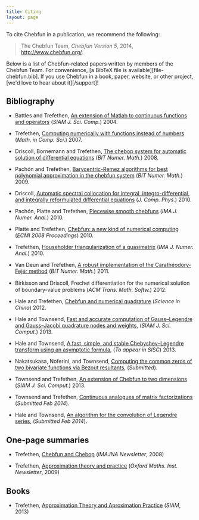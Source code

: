 ```yaml
---
title: Citing
layout: page
---
```


To cite Chebfun in a publication, we recommend the following:

> The Chebfun Team, *Chebfun Version 5*, 2014, http://www.chebfun.org/.

Below is a list of Chebfun-related papers written by members of the Chebfun
Team. For convenience, [a BibTeX file is available][file-chebfun.bib]. If you
use Chebfun in a book, paper, website, or other project,
[we'd love to hear about it][/support]!

## Bibliography

- Battles and Trefethen, <a href="chebfun_paper.pdf" target="_blank">An extension of Matlab to continuous functions and operators</a> (*SIAM J. Sci. Comp.*) 2004.

- Trefethen, <a href="trefethen_functions.pdf" target="_blank">Computing numerically with functions instead of numbers</a> (*Math. in Comp. Sci.*) 2007.

- Driscoll, Bornemann and Trefethen, <a href="driscoll_born_tref.pdf" target="_blank">The chebop system for automatic solution of differential equations</a> (*BIT Numer. Math.*) 2008.

- Pach&#243;n and Trefethen, <a href="remez.pdf" target="_blank">Barycentric-Remez algorithms for best polynomial approximation in the chebfun system</a> (*BIT Numer. Math.*) 2009.

- Driscoll, <a href="driscoll2010.pdf" target="_blank">Automatic spectral collocation for integral, integro-differential, and integrally reformulated differential equations</a> (*J. Comp. Phys.*) 2010.

- Pach&#243;n, Platte and Trefethen, <a href="pachon_et_al_submitted.pdf" target="_blank">Piecewise smooth chebfuns</a> (*IMA J. Numer. Anal.*) 2010.

- Platte and Trefethen, <a href="platte_trefethen.pdf" target="_blank">Chebfun: a new kind of numerical computing</a> (*ECMI 2008 Proceedings*) 2010.

- Trefethen, <a href="trefethen_householder.pdf" target="_blank">Householder triangularization of a quasimatrix</a> (*IMA J. Numer. Anal.*) 2010.

- Van Deun and Trefethen, <a href="http://eprints.maths.ox.ac.uk/926/1/NA-10-03.pdf" target="_blank">A robust implementation of the Carath&#233;odory-Fej&#233;r method</a> (*BIT Numer. Math.*) 2011.

- Birkisson and Driscoll, Frechet diﬀerentiation for the numerical solution of boundary-value problems (*ACM Trans. Math. Softw.*) 2012.

- Hale and Trefethen, <a href="hale_trefethen_Feb142012.pdf" target="_blank">Chebfun and numerical quadrature</a> (*Science in China*) 2012.

- Hale and Townsend, <a href="HaleTownsend2013a.pdf" target="_blank">Fast and accurate computation of Gauss–Legendre and Gauss–Jacobi quadrature nodes and weights</a>, (*SIAM J. Sci. Comput.*) 2013.

- Hale and Townsend, <a href="HaleTownsend2013b_PREPRINT.pdf" target="_blank">A fast, simple, and stable Chebyshev–Legendre transform using an asymptotic formula</a>, (*To appear in SISC*) 2013.

- Nakatsukasa, Noferini, and Townsend, <a href="biroots.pdf" target="_blank">Computing the common zeros of two bivariate functions via Bezout resultants</a>, (*Submitted*).

- Townsend and Trefethen, <a href="Chebfun2paper.pdf" target="_blank">An extension of Chebfun to two dimensions</a> (*SIAM J. Sci. Comput.*) 2013.

- Townsend and Trefethen, <a href="townsend_trefethen2014.pdf" target="_blank">Continuous analogues of matrix factorizations</a> (*Submitted Feb 2014*).

- Hale and Townsend, <a href="HaleTownsend2014_PREPRINT.pdf" target="_blank">An algorithm for the convolution of Legendre series</a>, (*Submitted Feb 2014*).

##  One-page summaries

- Trefethen, <a href="trefethen_imana.pdf" target="_blank">Chebfun and Chebop</a> (*IMAJNA Newsletter*, 2008)

- Trefethen, <a href="trefethen_newsletter.pdf" target="_blank">Approximation theory and practice</a> (*Oxford Maths. Inst. Newsletter*, 2009)

## Books

- Trefethen, <a href="/chebfun/ATAP/" target="_blank">Approximation Theory and Aproximation Practice</a> (*SIAM*, 2013)

